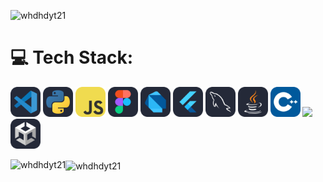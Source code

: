 <p align="left"> <img src="https://komarev.com/ghpvc/?username=whdhdyt21&label=Profile%20views&color=0e75b6&style=flat" alt="whdhdyt21" /> </p>

# 💻 Tech Stack:
 <img src="https://github.com/tandpfun/skill-icons/blob/main/icons/VSCode-Dark.svg" width="48"> <img src="https://github.com/tandpfun/skill-icons/blob/main/icons/Python-Dark.svg" width="48"> <img src="https://github.com/tandpfun/skill-icons/blob/main/icons/JavaScript.svg" width="48"> <img src="https://github.com/tandpfun/skill-icons/blob/main/icons/Figma-Dark.svg" width="48"> <img src="https://github.com/tandpfun/skill-icons/blob/main/icons/Dart-Dark.svg" width="48"> <img src="https://github.com/tandpfun/skill-icons/blob/main/icons/Flutter-Dark.svg" width="48"> <img src="https://github.com/tandpfun/skill-icons/raw/main/icons/MySQL-Dark.svg" width="48"> <img src="https://github.com/tandpfun/skill-icons/blob/main/icons/Java-Dark.svg" width="48"> <img src="https://github.com/tandpfun/skill-icons/blob/main/icons/CPP.svg" width="48"> <img src="https://user-images.githubusercontent.com/4821/255017351-9f5b83e7-cb9a-4f59-be6f-cb407c2247e9.png" width="48"> <img src="https://github.com/tandpfun/skill-icons/blob/main/icons/Unity-Dark.svg" width="48"> 


<p><img align="left" src="https://github-readme-stats.vercel.app/api/top-langs?username=whdhdyt21&show_icons=true&locale=en&layout=compact" alt="whdhdyt21" /></p>

<p><img align="center" src="https://github-readme-streak-stats.herokuapp.com/?user=whdhdyt21&" alt="whdhdyt21" /></p>
